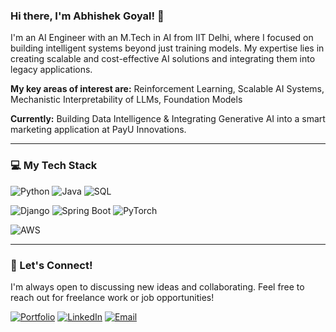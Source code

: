 ### Hi there, I'm **Abhishek Goyal!** 👋
I'm an AI Engineer with an M.Tech in AI from IIT Delhi, where I focused on building intelligent systems beyond just training models. My expertise lies in creating scalable and cost-effective AI solutions and integrating them into legacy applications.

**My key areas of interest are:**
Reinforcement Learning, Scalable AI Systems, Mechanistic Interpretability of LLMs, Foundation Models

**Currently:**
Building Data Intelligence & Integrating Generative AI into a smart marketing application at PayU Innovations.

---

### 💻 My Tech Stack

<img src="https://img.shields.io/badge/Python-3776AB?style=for-the-badge&logo=python&logoColor=white" alt="Python" /> <img src="https://img.shields.io/badge/Java-007396?style=for-the-badge&logo=java&logoColor=white" alt="Java" />
<img src="https://img.shields.io/badge/SQL-4479A1?style=for-the-badge&logo=mysql&logoColor=white" alt="SQL" />

<img src="https://img.shields.io/badge/Django-092E20?style=for-the-badge&logo=django&logoColor=white" alt="Django" /> <img src="https://img.shields.io/badge/SpringBoot-6DB33F?style=for-the-badge&logo=spring-boot&logoColor=white" alt="Spring Boot" /> <img src="https://img.shields.io/badge/PyTorch-EE4C2C?style=for-the-badge&logo=pytorch&logoColor=white" alt="PyTorch" />

<img src="https://img.shields.io/badge/AWS-232F3E?style=for-the-badge&logo=amazon-aws&logoColor=white" alt="AWS" />

---

### 🌱 Let's Connect!

I'm always open to discussing new ideas and collaborating. Feel free to reach out for freelance work or job opportunities!

[![Portfolio](https://img.shields.io/badge/Portfolio-286F6C?style=for-the-badge&logo=About.me&logoColor=white)](https://abhi1998goyal.github.io/)
[![LinkedIn](https://img.shields.io/badge/LinkedIn-0A66C2?style=for-the-badge&logo=linkedin&logoColor=white)](https://www.linkedin.com/in/abhishek-goyal-iitd/)
[![Email](https://img.shields.io/badge/Email-D14836?style=for-the-badge&logo=gmail&logoColor=white)](mailto:abhishek.goyal.ai.dev@gmail.com)
